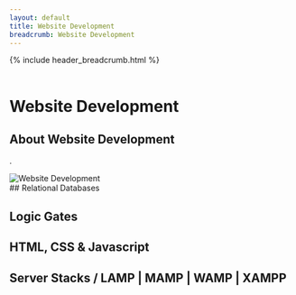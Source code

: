 ```yaml
---
layout: default
title: Website Development
breadcrumb: Website Development
---
```

{% include header_breadcrumb.html %}
<br>
<br>
# Website Development
<div class = "row">
<div class="6u 12u$(medium)">
<h2>About Website Development</h2>
<p>.</p>
</div>
<div class="6u 12u$(medium)">
<img class="image fit" src="https://www.zacharyparsons.co.uk/assets/images/website-development.jpg" title="Website Development" alt="Website Development" />
</div>
## Relational Databases



## Logic Gates

## HTML, CSS & Javascript

## Server Stacks / LAMP | MAMP | WAMP | XAMPP

